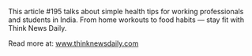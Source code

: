 This article #195 talks about simple health tips for working professionals and students in India. From home workouts to food habits — stay fit with Think News Daily.

Read more at: www.thinknewsdaily.com